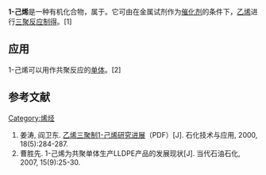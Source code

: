 **1-己烯**是一种有机化合物，属于。它可由在金属试剂作为[催化剂](../Page/催化剂.md "wikilink")的条件下，[乙烯](../Page/乙烯.md "wikilink")进行[三聚反应制得](https://zh.wikipedia.org/wiki/聚合反应 "wikilink")。\[1\]

## 应用

1-己烯可以用作共聚反应的[单体](https://zh.wikipedia.org/wiki/单体 "wikilink")。\[2\]

## 参考文献

[Category:烯烃](https://zh.wikipedia.org/wiki/Category:烯烃 "wikilink")

1.  姜涛, 阎卫东. [乙烯三聚制1-己烯研究进展](http://shjsyyy.paperopen.com/oa/pdfdow.aspx?Type=pdf&FileName=1bed47b9-7c05-4305-9c2f-7b3aabe55dfd.pdf)（PDF）\[J\]. 石化技术与应用, 2000, 18(5):284-287.
2.  曹胜先. 1-己烯为共聚单体生产LLDPE产品的发展现状\[J\]. 当代石油石化, 2007, 15(9):25-30.